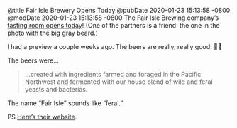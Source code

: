 @title Fair Isle Brewery Opens Today
@pubDate 2020-01-23 15:13:58 -0800
@modDate 2020-01-23 15:13:58 -0800
The Fair Isle Brewing company’s [tasting room opens today](https://www.myballard.com/2020/01/23/fair-isle-brewing-opens-today/)! (One of the partners is a friend: the one in the photo with the big gray beard.)

I had a preview a couple weeks ago. The beers are really, really good. 🎩🐥

The beers were…

> …created with ingredients farmed and foraged in the Pacific Northwest and fermented with our house blend of wild and feral yeasts and bacterias.

The name “Fair Isle” sounds like “feral.”

PS [Here’s their website](https://www.fairislebrewing.com/).
